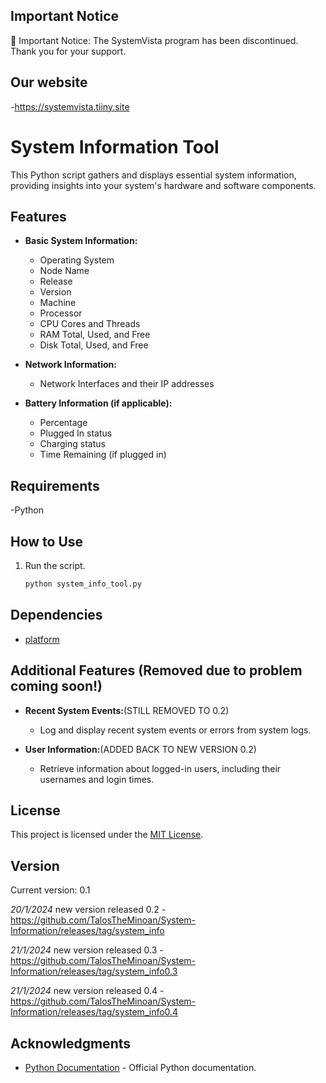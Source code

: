 

## Important Notice

🚨 Important Notice: The SystemVista program has been discontinued. Thank you for your support.

## Our website

-https://systemvista.tiiny.site

# System Information Tool

This Python script gathers and displays essential system information, providing insights into your system's hardware and software components.

## Features

- **Basic System Information:**
  - Operating System
  - Node Name
  - Release
  - Version
  - Machine
  - Processor
  - CPU Cores and Threads
  - RAM Total, Used, and Free
  - Disk Total, Used, and Free

- **Network Information:**
  - Network Interfaces and their IP addresses

- **Battery Information (if applicable):**
  - Percentage
  - Plugged In status
  - Charging status
  - Time Remaining (if plugged in)


## Requirements

-Python


## How to Use


1. Run the script.

    ```bash
    python system_info_tool.py
    ```

## Dependencies

- [platform](https://docs.python.org/3/library/platform.html)

## Additional Features (Removed due to problem coming soon!)

- **Recent System Events:**(STILL REMOVED TO 0.2)
  - Log and display recent system events or errors from system logs.

- **User Information:**(ADDED BACK TO NEW VERSION 0.2)
  - Retrieve information about logged-in users, including their usernames and login times.

## License

This project is licensed under the [MIT License](https://github.com/TalosTheMinoan/System-Information/blob/main/licence.txt).

## Version


Current version: 0.1

*20/1/2024*
new version released 0.2 
-https://github.com/TalosTheMinoan/System-Information/releases/tag/system_info

*21/1/2024*
new version released 0.3
-https://github.com/TalosTheMinoan/System-Information/releases/tag/system_info0.3

*21/1/2024*
new version released 0.4
-https://github.com/TalosTheMinoan/System-Information/releases/tag/system_info0.4



## Acknowledgments

- [Python Documentation](https://docs.python.org/3/) - Official Python documentation.
